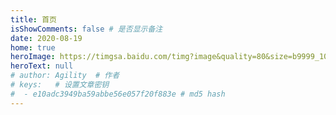 ```yaml
---
title: 首页
isShowComments: false # 是否显示备注
date: 2020-08-19
home: true
heroImage: https://timgsa.baidu.com/timg?image&quality=80&size=b9999_10000&sec=1597860298664&di=07366840bf16ef5d9f49df62b13fad69&imgtype=0&src=http%3A%2F%2Fss.csdn.net%2Fp%3Fhttps%3A%2F%2Fmmbiz.qpic.cn%2Fmmbiz_png%2FdkwuWwLoRK8gUOF9LbR3QGDDj8JpZNyKV5b8D7IDvkibj5pdLWUXY1RWzhF3DbG4u9dJ0iaCRwkSt4eUWuGu6FZg%2F640%3Fwx_fmt%3Dpng
heroText: null
# author: Agility  # 作者
# keys:   # 设置文章密钥
#  - e10adc3949ba59abbe56e057f20f883e # md5 hash
---
```

